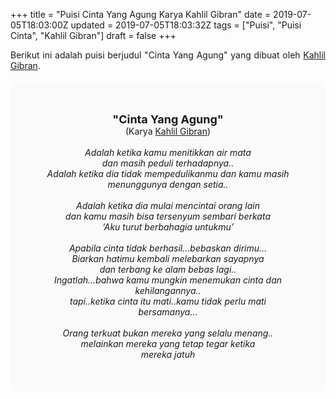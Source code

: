 +++
title = "Puisi Cinta Yang Agung Karya Kahlil Gibran"
date = 2019-07-05T18:03:00Z
updated = 2019-07-05T18:03:32Z
tags = ["Puisi", "Puisi Cinta", "Kahlil Gibran"]
draft = false
+++

<div dir="ltr" style="text-align: left;" trbidi="on"><div style="text-align: justify;">Berikut ini adalah puisi berjudul "Cinta Yang Agung" yang dibuat oleh <a href="https://id.wikipedia.org/wiki/Kahlil_Gibran" target="_blank">Kahlil Gibran</a>. </div><br /><div style="background: #FAFAFA; font-size: 14px; height: auto; margin: 0 auto; padding: 50px; text-align: center; width: auto;"><span style="font-size: 18px;"><b>"Cinta Yang Agung"</b></span><br />(Karya <a href="https://www.sekata.web.id/tags/kahlil-gibran" target="_blank">Kahlil Gibran</a>) <br /><br /><i>Adalah ketika kamu menitikkan air mata</i><br /><i>dan masih peduli terhadapnya..</i><br /><i>Adalah ketika dia tidak mempedulikanmu dan kamu masih</i><br /><i>menunggunya dengan setia..</i><br /><br /><i>Adalah ketika dia mulai mencintai orang lain</i><br /><i>dan kamu masih bisa tersenyum sembari berkata</i><br /><i>‘Aku turut berbahagia untukmu’</i><br /><br /><i>Apabila cinta tidak berhasil…bebaskan dirimu…</i><br /><i>Biarkan hatimu kembali melebarkan sayapnya</i><br /><i>dan terbang ke alam bebas lagi..</i><br /><i>Ingatlah…bahwa kamu mungkin menemukan cinta dan</i><br /><i>kehilangannya..</i><br /><i>tapi..ketika cinta itu mati..kamu tidak perlu mati</i><br /><i>bersamanya…</i><br /><br /><i>Orang terkuat bukan mereka yang selalu menang..</i><br /><i>melainkan mereka yang tetap tegar ketika</i><br /><i>mereka jatuh</i> </div></div>

